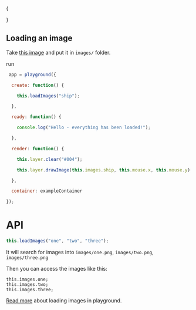 {

}

## Loading an image

Take [this image](<?=cms::url('images/ship.png')?>) and put it in `images/` folder.

run
```javascript
 app = playground({

  create: function() {

    this.loadImages("ship");

  },

  ready: function() {

    console.log("Hello - everything has been loaded!");

  },

  render: function() {

    this.layer.clear("#004");

    this.layer.drawImage(this.images.ship, this.mouse.x, this.mouse.y);

  },

  container: exampleContainer

});
```

# API

```javascript
this.loadImages("one", "two", "three");
```

It will search for images into `images/one.png`, `images/two.png`, `images/three.png`

Then you can access the images like this:

```javascrtipt
this.images.one;
this.images.two;
this.images.three;
```

[Read more](<?=cms::url('playground-images')?>) about loading images in playground.